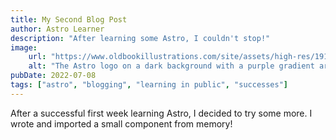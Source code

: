 ```yaml
---
title: My Second Blog Post
author: Astro Learner
description: "After learning some Astro, I couldn't stop!"
image:
    url: "https://www.oldbookillustrations.com/site/assets/high-res/1912/jackal-betel-leaves-768.jpg"
    alt: "The Astro logo on a dark background with a purple gradient arc."
pubDate: 2022-07-08
tags: ["astro", "blogging", "learning in public", "successes"]
---
```

After a successful first week learning Astro, I decided to try some more. I wrote and imported a small component from memory!